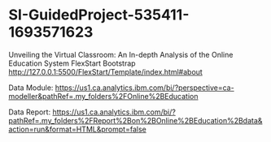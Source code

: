 # SI-GuidedProject-535411-1693571623
Unveiling the Virtual Classroom: An In-depth Analysis of the Online Education System
FlexStart  Bootstrap
http://127.0.0.1:5500/FlexStart/Template/index.html#about

Data Module:
https://us1.ca.analytics.ibm.com/bi/?perspective=ca-modeller&pathRef=.my_folders%2FOnline%2BEducation

Data Report:
https://us1.ca.analytics.ibm.com/bi/?pathRef=.my_folders%2FReport%2Bon%2BOnline%2BEducation%2Bdata&action=run&format=HTML&prompt=false

